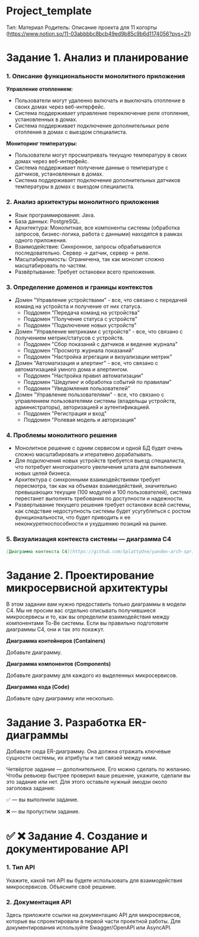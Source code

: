 # Project_template

Тип: Материал
Родитель: Описание проекта для 11 когорты (https://www.notion.so/11-03abbbbc8bcb49ed9b85c9b6d1174056?pvs=21)


# Задание 1. Анализ и планирование

### 1. Описание функциональности монолитного приложения

**Управление отоплением:**

- Пользователи могут удаленно включать и выключать отопление в своих домах через веб-интерфейс.
- Система поддерживает управление переключение реле отопления, установленных в домах.
- Система поддерживает подключение дополнительных реле отопления в домах с выездом специалиста.

**Мониторинг температуры:**

- Пользователи могут просматривать текущую температуру в своих домах через веб-интерфейс.
- Система поддерживает получение данные о температуре с датчиков, установленных в домах.
- Система поддерживает подключение дополнительных датчиков температуры в домах с выездом специалиста.

### 2. Анализ архитектуры монолитного приложения

- Язык программирования: Java.
- База данных: PostgreSQL.
- Архитектура: Монолитная, все компоненты системы (обработка запросов, бизнес-логика, работа с данными) находятся в рамках одного приложения.
- Взаимодействие: Синхронное, запросы обрабатываются последовательно. Сервер -> датчик, сервер -> реле.
- Масштабируемость: Ограничена, так как монолит сложно масштабировать по частям.
- Развёртывание: Требует остановки всего приложения.

### 3. Определение доменов и границы контекстов

- Домен "Управление устройствами" - все, что связано с передачей команд на устройста и получение от них статуса.
  - Поддомен "Передача команд на устройства"
  - Поддомен "Получение статуса с устройств"
  - Поддомен "Подключение новых устройств"
- Домен "Управление метриками с устройств" - все, что связано с получением метрик/статусов с устройств.
  - Поддомен "Сбор показаний с датчиков и ведение журнала"
  - Поддомен "Просмотр журнала показаний"
  - Поддомен "Настройка агрегации и визуализации метрик"
- Домен "Автоматизация и алертинг" - все, что связано с автоматизацией умного дома и алертингом.
  - Поддомен "Настройка правил автоматизации"
  - Поддомен "Шедулинг и обработка событий по правилам"
  - Поддомен "Уведомления пользователей"
- Домен "Управление пользователями" - все, что связано с управлением пользователями системы (владельцы устройств, администраторы), авторизацией и аутентификацией.
  - Поддомен "Регистрация и вход"
  - Поддомен "Ролевая модель и авторизация"

### **4. Проблемы монолитного решения**

- Монолитное решение с одним сервисом и одной БД будет очень сложно масштабировать и итеративно дорабатывать.
- Для подключения новых устройств требуется выезд специалиста, что потребует многократного увеличения штата для выполнения новых целей бизнеса.
- Архитектура с синхронными взаимодействиями требует пересмотра, так как на объемах взаимодействий, значительно превышающих текущие (100 модулей и 100 пользователей), система перестанет выполнять требования по доступности и надежности.
- Развертывание текущего решения требует остановки всей системы, как следствие недоступность системы будет усугубляться с ростом функциональности, что будет приводить к ее неконкуретноспособности и ухудшению позиций на рынке.

### 5. Визуализация контекста системы — диаграмма С4

```markdown
[Диаграмма контекста C4](https://github.com/SplattyOne/yandex-arch-sprint-3/blob/warmhouse/diagrams/C4_context.png)
```

# Задание 2. Проектирование микросервисной архитектуры

В этом задании вам нужно предоставить только диаграммы в модели C4. Мы не просим вас отдельно описывать получившиеся микросервисы и то, как вы определили взаимодействия между компонентами To-Be системы. Если вы правильно подготовите диаграммы C4, они и так это покажут.

**Диаграмма контейнеров (Containers)**

Добавьте диаграмму.

**Диаграмма компонентов (Components)**

Добавьте диаграмму для каждого из выделенных микросервисов.

**Диаграмма кода (Code)**

Добавьте одну диаграмму или несколько.

# Задание 3. Разработка ER-диаграммы

Добавьте сюда ER-диаграмму. Она должна отражать ключевые сущности системы, их атрибуты и тип связей между ними.

Четвёртое задание — дополнительное. Его можно сделать по желанию. Чтобы ревьюер быстрее проверил ваше решение, укажите, сделали вы это задание или нет. Для этого оставьте нужный эмодзи около заголовка задания:

✅ — вы выполнили задание.

❌ — вы пропустили задание.

# ✅ ❌ Задание 4. Создание и документирование API

### 1. Тип API

Укажите, какой тип API вы будете использовать для взаимодействия микросервисов. Объясните своё решение.

### 2. Документация API

Здесь приложите ссылки на документацию API для микросервисов, которые вы спроектировали в первой части проектной работы. Для документирования используйте Swagger/OpenAPI или AsyncAPI.
